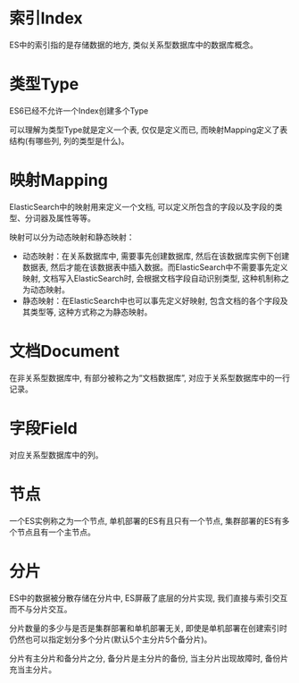 # 索引Index

ES中的索引指的是存储数据的地方, 类似关系型数据库中的数据库概念。

# 类型Type

ES6已经不允许一个Index创建多个Type

可以理解为类型Type就是定义一个表, 仅仅是定义而已, 而映射Mapping定义了表结构(有哪些列, 列的类型是什么)。

# 映射Mapping

ElasticSearch中的映射用来定义一个文档, 可以定义所包含的字段以及字段的类型、分词器及属性等等。

映射可以分为动态映射和静态映射：

- 动态映射：在关系数据库中, 需要事先创建数据库, 然后在该数据库实例下创建数据表, 然后才能在该数据表中插入数据。而ElasticSearch中不需要事先定义映射, 文档写入ElasticSearch时, 会根据文档字段自动识别类型, 这种机制称之为动态映射。
- 静态映射：在ElasticSearch中也可以事先定义好映射, 包含文档的各个字段及其类型等, 这种方式称之为静态映射。

# 文档Document

在非关系型数据库中, 有部分被称之为“文档数据库”, 对应于关系型数据库中的一行记录。

# 字段Field

对应关系型数据库中的列。

# 节点

一个ES实例称之为一个节点, 单机部署的ES有且只有一个节点, 集群部署的ES有多个节点且有一个主节点。

# 分片

ES中的数据被分散存储在分片中, ES屏蔽了底层的分片实现, 我们直接与索引交互而不与分片交互。

分片数量的多少与是否是集群部署和单机部署无关, 即使是单机部署在创建索引时仍然也可以指定划分多个分片(默认5个主分片5个备分片)。

分片有主分片和备分片之分, 备分片是主分片的备份, 当主分片出现故障时, 备份片充当主分片。

